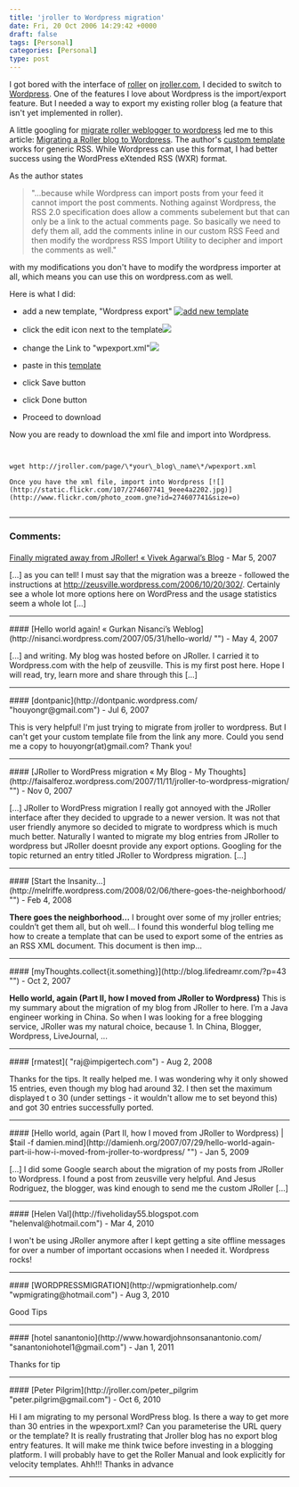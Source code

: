 ```yaml
---
title: 'jroller to Wordpress migration'
date: Fri, 20 Oct 2006 14:29:42 +0000
draft: false
tags: [Personal]
categories: [Personal]
type: post
---
```


I got bored with the interface of [roller](http://rollerweblogger.org/) on [jroller.com](http://www.jroller.com), I decided to switch to [Wordpress](http://www.wordpress.com). One of the features I love about Wordpress is the import/export feature. But I needed a way to export my existing roller blog (a feature that isn't yet implemented in roller).

A little googling for [migrate roller weblogger to wordpress](http://www.google.com/search?hl=en&q=migrate+roller+weblogger+to+wordpress&btnG=Google+Search) led me to this article: [Migrating a Roller blog to Wordpress](http://nullpointer.debashish.com/migrating-a-roller-blog-to-wordpress). The author's [custom template](http://nullpointer.debashish.com/wp-content/uploads/2006/04/roller_template.txt) works for generic RSS. While Wordpress can use this format, I had better success using the WordPress eXtended RSS (WXR) format.

As the author states

> "...because while Wordpress can import posts from your feed it cannot import the post comments. Nothing against Wordpress, the RSS 2.0 specification does allow a comments subelement but that can only be a link to the actual comments page. So basically we need to defy them all, add the comments inline in our custom RSS Feed and then modify the wordpress RSS Import Utility to decipher and import the comments as well."

with my modifications you don't have to modify the wordpress importer at all, which means you can use this on wordpress.com as well.

Here is what I did:

*   add a new template, "Wordpress export" [![add new template](https://zeusville.files.wordpress.com/2006/10/add_new_template.png)](https://zeusville.files.wordpress.com/2006/10/add_new_template.png "add new template")

*   click the edit icon next to the template[![](http://static.flickr.com/91/274607734_e6e9c61cff.jpg)](http://static.flickr.com/91/274607734_e6e9c61cff_o.png)

*   change the Link to "wpexport.xml"![](http://static.flickr.com/95/274607740_80b6f1d4e3_o.png)

*   paste in this [template](https://zeusville.files.wordpress.com/2006/10/wpexport_template.txt "roller_export_template")

*   click Save button

*   click Done button

*   Proceed to download

Now you are ready to download the xml file and import into Wordpress.

```


wget http://jroller.com/page/\*your\_blog\_name\*/wpexport.xml

Once you have the xml file, import into Wordpress [![](http://static.flickr.com/107/274607741_9eee4a2202.jpg)](http://www.flickr.com/photo_zoom.gne?id=274607741&size=o)


```
---
### Comments:
####
[Finally migrated away from JRoller! &laquo; Vivek Agarwal&#8217;s Blog](http://vivekagarwal.wordpress.com/2007/03/30/finally-migrated-away-from-jroller/ "") - <time datetime="2007-03-30 14:54:08">Mar 5, 2007</time>

\[...\] as you can tell! I must say that the migration was a breeze - followed the instructions at http://zeusville.wordpress.com/2006/10/20/302/. Certainly see a whole lot more options here on WordPress and the usage statistics seem a whole lot \[...\]
<hr />
####
[Hello world again! &laquo; Gurkan Nisanci&#8217;s Weblog](http://nisanci.wordpress.com/2007/05/31/hello-world/ "") - <time datetime="2007-05-31 03:48:34">May 4, 2007</time>

\[...\] and writing. My blog was hosted before on JRoller. I carried it to Wordpress.com with the help of zeusville. This is my first post here. Hope I will read, try, learn more and share through this \[...\]
<hr />
####
[dontpanic](http://dontpanic.wordpress.com/ "houyongr@gmail.com") - <time datetime="2007-07-28 04:05:32">Jul 6, 2007</time>

This is very helpful! I'm just trying to migrate from jroller to wordpress. But I can't get your custom template file from the link any more. Could you send me a copy to houyongr(at)gmail.com? Thank you!
<hr />
####
[JRoller to WordPress migration &laquo; My Blog - My Thoughts](http://faisalferoz.wordpress.com/2007/11/11/jroller-to-wordpress-migration/ "") - <time datetime="2007-11-11 04:18:32">Nov 0, 2007</time>

\[...\] JRoller to WordPress migration I really got annoyed with the JRoller interface after they decided to upgrade to a newer version. It was not that user friendly anymore so decided to migrate to wordpress which is much much better. Naturally I wanted to migrate my blog entries from JRoller to wordpress but JRoller doesnt provide any export options. Googling for the topic returned an entry titled JRoller to Wordpress migration. \[...\]
<hr />
####
[Start the Insanity...](http://melriffe.wordpress.com/2008/02/06/there-goes-the-neighborhood/ "") - <time datetime="2008-02-07 00:37:22">Feb 4, 2008</time>

**There goes the neighborhood…** I brought over some of my jroller entries; couldn’t get them all, but oh well… I found this wonderful blog telling me how to create a template that can be used to export some of the entries as an RSS XML document. This document is then imp...
<hr />
####
[myThoughts.collect{it.something}](http://blog.lifedreamr.com/?p=43 "") - <time datetime="2007-10-02 06:32:48">Oct 2, 2007</time>

**Hello world, again (Part II, how I moved from JRoller to Wordpress)** This is my summary about the migration of my blog from JRoller to here. I’m a Java engineer working in China. So when I was looking for a free blogging service, JRoller was my natural choice, because 1. In China, Blogger, Wordpress, LiveJournal, ...
<hr />
####
[rmatest]( "raj@impigertech.com") - <time datetime="2008-08-26 14:14:33">Aug 2, 2008</time>

Thanks for the tips. It really helped me. I was wondering why it only showed 15 entries, even though my blog had around 32. I then set the maximum displayed t o 30 (under settings - it wouldn't allow me to set beyond this) and got 30 entries successfully ported.
<hr />
####
[Hello world, again (Part II, how I moved from JRoller to Wordpress) | $tail -f damien.mind](http://damienh.org/2007/07/29/hello-world-again-part-ii-how-i-moved-from-jroller-to-wordpress/ "") - <time datetime="2009-01-23 02:01:27">Jan 5, 2009</time>

\[...\] I did some Google search about the migration of my posts from JRoller to Wordpress. I found a post from zeusville very helpful. And Jesus Rodriguez, the blogger, was kind enough to send me the custom JRoller \[...\]
<hr />
####
[Helen Val](http://fiveholiday55.blogspot.com "helenval@hotmail.com") - <time datetime="2010-03-25 14:00:05">Mar 4, 2010</time>

I won't be using JRoller anymore after I kept getting a site offline messages for over a number of important occasions when I needed it. Wordpress rocks!
<hr />
####
[WORDPRESSMIGRATION](http://wpmigrationhelp.com/ "wpmigrating@hotmail.com") - <time datetime="2010-08-25 07:59:19">Aug 3, 2010</time>

Good Tips
<hr />
####
[hotel sanantonio](http://www.howardjohnsonsanantonio.com/ "sanantoniohotel1@gmail.com") - <time datetime="2011-01-10 10:35:48">Jan 1, 2011</time>

Thanks for tip
<hr />
####
[Peter Pilgrim](http://jroller.com/peter_pilgrim "peter.pilgrim@gmail.com") - <time datetime="2010-10-09 22:05:51">Oct 6, 2010</time>

Hi I am migrating to my personal WordPress blog. Is there a way to get more than 30 entries in the wpexport.xml? Can you parameterise the URL query or the template? It is really frustrating that Jroller blog has no export blog entry features. It will make me think twice before investing in a blogging platform. I will probably have to get the Roller Manual and look explicitly for velocity templates. Ahh!!! Thanks in advance
<hr />
